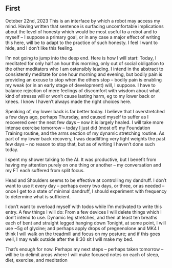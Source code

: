 ## First
October 22nd, 2023
This is an interface by which a robot may access my mind. Having written that sentence is surfacing uncomfortable implications about the level of honesty which would be most useful to a robot and to myself – I suppose a primary goal, or in any case a major effect of writing this here, will be to adapt to the practice of such honesty. I feel I want to hide, and I don’t like this feeling.

I’m not going to jump into the deep end. Here is how I will start:
Today, I meditated for only half an hour this morning, only out of social obligation to the other meditators who I am ostensibly leading. I intend in the abstract to consistently meditate for one hour morning and evening, but bodily pain is providing an excuse to stop when the others stop – bodily pain is enabling my weak (or in an early stage of development) will, I suppose. I have to balance rejection of mere feelings of discomfort with wisdom about what kind of stresss will or won’t cause lasting harm, eg to my lower back or knees. I know I haven’t always made the right choices here.

Speaking of, my lower back is far better today. I believe that I overstretched a few days ago, perhaps Thursday, and caused myself to suffer as I recovered over the next few days – now it is largely healed. I will take more intense exercise tomorrow – today I just did (most of) my Foundation Training routine, and the arms section of my dynamic stretching routine. As part of my lower back recovery, I was deadlifting very light weights the past few days – no reason to stop that, but as of writing I haven’t done such today.

I spent my shower talking to the AI. It was productive, but I benefit from having my attention purely on one thing or another – my conversation and my FT each suffered from split focus.

Head and Shoulders seems to be effective at controlling my dandruff. I don’t want to use it every day – perhaps every two days, or three, or as needed – once I get to a state of minimal dandruff, I should experiment with frequency to determine what is sufficient.

I don’t want to overload myself with todos while I’m motivated to write this entry. A few things I will do:
From a few devices I will delete things which I don’t intend to use.
Dynamic leg stretches, and then at least ten breaths each of bent and straight legged hanging down
Tonight, at some point, I will use ~5g of glycine; and perhaps apply drops of pregnenolone and MK4
I think I will walk on the treadmill and focus on my posture; and if this goes well, I may walk outside after the 8:30 sit
I will make my bed.

That’s enough for now. Perhaps my next steps – perhaps taken tomorrow – will be to delimit areas where I will make focused notes on each of sleep, diet, exercise, and meditation
